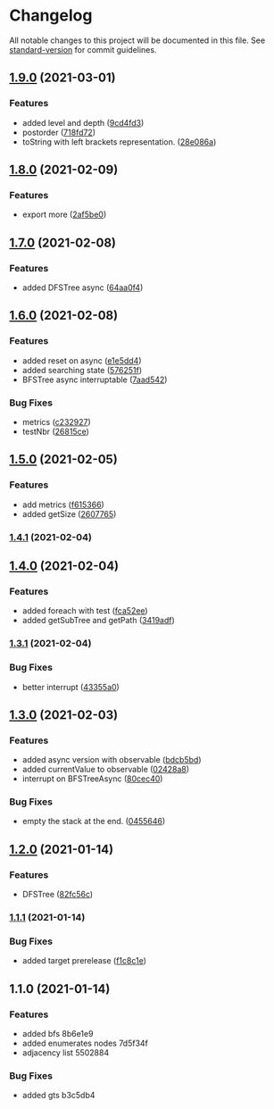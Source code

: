 # Changelog

All notable changes to this project will be documented in this file. See [standard-version](https://github.com/conventional-changelog/standard-version) for commit guidelines.

## [1.9.0](https://github.com/jlguenego/tree/compare/v1.8.0...v1.9.0) (2021-03-01)


### Features

* added level and depth ([9cd4fd3](https://github.com/jlguenego/tree/commit/9cd4fd3308a4c229bdf55cd3e03d0b7969244b71))
* postorder ([718fd72](https://github.com/jlguenego/tree/commit/718fd72945a67868110747c953b0b9d5f751a536))
* toString with left brackets representation. ([28e086a](https://github.com/jlguenego/tree/commit/28e086afae43d99a0fea96c20b77f8d7db82d29d))

## [1.8.0](https://github.com/jlguenego/tree/compare/v1.7.0...v1.8.0) (2021-02-09)


### Features

* export more ([2af5be0](https://github.com/jlguenego/tree/commit/2af5be03717fb9db1838f69e49ac9001e2e373db))

## [1.7.0](https://github.com/jlguenego/tree/compare/v1.6.0...v1.7.0) (2021-02-08)


### Features

* added DFSTree async ([64aa0f4](https://github.com/jlguenego/tree/commit/64aa0f400e982ebc79238aa5ea0964f52dd8d002))

## [1.6.0](https://github.com/jlguenego/tree/compare/v1.5.0...v1.6.0) (2021-02-08)


### Features

* added reset on async ([e1e5dd4](https://github.com/jlguenego/tree/commit/e1e5dd4ef3f48e898224ebf814a48969d45c76e6))
* added searching state ([576251f](https://github.com/jlguenego/tree/commit/576251f0df92278b551c020d7370ed1ee9a1d4b2))
* BFSTree async interruptable ([7aad542](https://github.com/jlguenego/tree/commit/7aad5420401f7a3bb48942fda7ba42e05b011e64))


### Bug Fixes

* metrics ([c232927](https://github.com/jlguenego/tree/commit/c232927699febd1b9d9c06362d30e79a187e21fe))
* testNbr ([26815ce](https://github.com/jlguenego/tree/commit/26815ceed35d81f6a12f3e9d207e7549475a5545))

## [1.5.0](https://github.com/jlguenego/tree/compare/v1.4.1...v1.5.0) (2021-02-05)


### Features

* add metrics ([f615366](https://github.com/jlguenego/tree/commit/f615366a783b05368ccb66ab45084fa35f6f00c5))
* added getSize ([2607765](https://github.com/jlguenego/tree/commit/26077651f2258c4f2d0ac591113567e78ee1e1fc))

### [1.4.1](https://github.com/jlguenego/tree/compare/v1.4.0...v1.4.1) (2021-02-04)

## [1.4.0](https://github.com/jlguenego/tree/compare/v1.3.1...v1.4.0) (2021-02-04)


### Features

* added foreach with test ([fca52ee](https://github.com/jlguenego/tree/commit/fca52ee3d4f3ffe58a916a793b4e22f66fad93b6))
* added getSubTree and getPath ([3419adf](https://github.com/jlguenego/tree/commit/3419adffce5a34aeebbd324283a118675cb16c26))

### [1.3.1](https://github.com/jlguenego/tree/compare/v1.3.0...v1.3.1) (2021-02-04)


### Bug Fixes

* better interrupt ([43355a0](https://github.com/jlguenego/tree/commit/43355a01c031373e2222308724cf52c93b226562))

## [1.3.0](https://github.com/jlguenego/tree/compare/v1.2.0...v1.3.0) (2021-02-03)


### Features

* added async version with observable ([bdcb5bd](https://github.com/jlguenego/tree/commit/bdcb5bd4528281a4d7b234483545b200a4b69831))
* added currentValue to observable ([02428a8](https://github.com/jlguenego/tree/commit/02428a8073ae5eebf517c744962b6883761d23b3))
* interrupt on BFSTreeAsync ([80cec40](https://github.com/jlguenego/tree/commit/80cec407f4f91c4ff34a5f3553298b074519f047))


### Bug Fixes

* empty the stack at the end. ([0455646](https://github.com/jlguenego/tree/commit/04556465ddd638c01844cf8077ae5f24973c8613))

## [1.2.0](https://github.com/jlguenego/tree/compare/v1.1.1...v1.2.0) (2021-01-14)


### Features

* DFSTree ([82fc56c](https://github.com/jlguenego/tree/commit/82fc56c4407570b02fb3fcc42e892c5abfce7f06))

### [1.1.1](https://github.com/jlguenego/tree/compare/v1.1.0...v1.1.1) (2021-01-14)


### Bug Fixes

* added target prerelease ([f1c8c1e](https://github.com/jlguenego/tree/commit/f1c8c1e8a31bb5e89e33ef577a0e4f88c779ffad))

## 1.1.0 (2021-01-14)


### Features

* added bfs 8b6e1e9
* added enumerates nodes 7d5f34f
* adjacency list 5502884


### Bug Fixes

* added gts b3c5db4
